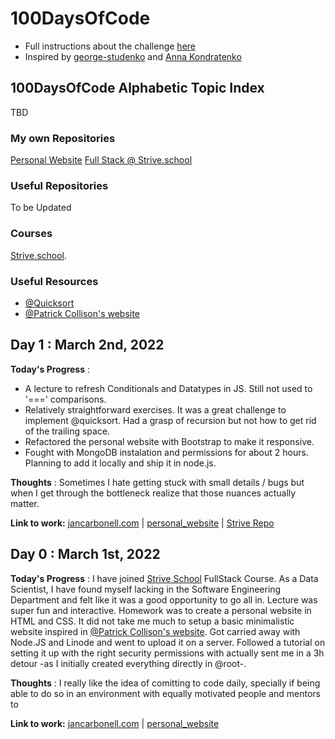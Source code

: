 # 100DaysOfCode
- Full instructions about the challenge [here](https://github.com/jcllobet/100DaysOfCode/blob/main/Instructions_100DaysOfCode.MD)
- Inspired by [george-studenko](https://github.com/george-studenko/100_Days_of_ML_Code) and [Anna Kondratenko](https://github.com/annkon22)

## 100DaysOfCode Alphabetic Topic Index
TBD
  
### My own Repositories
[Personal Website](https://github.com/jcllobet/personal_website)
[Full Stack @ Strive.school](https://github.com/jcllobet/FS_Strive_school)

### Useful Repositories  
To be Updated

### Courses
[Strive.school](https://strive.school/).

### Useful Resources 
- [@Quicksort](https://stackoverflow.com/questions/54002042/recursive-sort-in-js)
- [@Patrick Collison's website](https://patrickcollison.com/)

## Day 1 : March 2nd, 2022
 
**Today's Progress** :  
- A lecture to refresh Conditionals and Datatypes in JS. Still not used to '===' comparisons. 
- Relatively straightforward exercises. It was a great challenge to implement @quicksort. Had a grasp of recursion but not how to get rid of the trailing space. 
- Refactored the personal website with Bootstrap to make it responsive. 
- Fought with MongoDB instalation and permissions for about 2 hours. Planning to add it locally and ship it in node.js.

**Thoughts** : Sometimes I hate getting stuck with small details / bugs but when I get through the bottleneck realize that those nuances actually matter.

**Link to work:** [jancarbonell.com](http://jancarbonell.com/) | [personal_website](https://github.com/jcllobet/personal_website) | [Strive Repo](https://github.com/jcllobet/FS_Strive_school)


## Day 0 : March 1st, 2022
 
**Today's Progress** : I have joined [Strive School](https://strive.school) FullStack Course. As a Data Scientist, I have found myself lacking in the Software Engineering Department and felt like it was a good opportunity to go all in. Lecture was super fun and interactive. Homework was to create a personal website in HTML and CSS. It did not take me much to setup a basic minimalistic website inspired in [@Patrick Collison's website](https://patrickcollison.com/). Got carried away with Node.JS and Linode and went to upload it on a server. Followed a tutorial on setting it up with the right security permissions with actually sent me in a 3h detour -as I initially created everything directly in @root-. 

**Thoughts** : I really like the idea of comitting to code daily, specially if being able to do so in an environment with equally motivated people and mentors to

**Link to work:** [jancarbonell.com](http://jancarbonell.com/) | [personal_website](https://github.com/jcllobet/personal_website)


